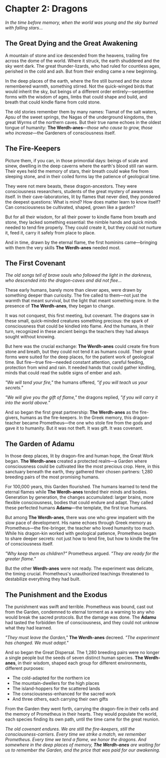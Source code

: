 

# Chapter 2: Dragons

*In the time before memory, when the world was young and the sky burned with falling stars...*

## The Great Dying and the Great Awakening

A mountain of stone and ice descended from the heavens, trailing fire across the dome of the world. Where it struck, the earth shuddered and the sky went dark. The great thunder-lizards, who had ruled for countless ages, perished in the cold and ash. But from their ending came a new beginning.

In the deep places of the earth, where the fire still burned and the stone remembered warmth, something stirred. Not the quick-winged birds that would inherit the sky, but beings of a different order entirely—serpentine forms with the wisdom of ages, limbs that could shape and build, and breath that could kindle flame from cold stone.

The old stories remember them by many names: Tiamat of the salt waters, Apsu of the sweet springs, the Nagas of the underground kingdoms, the great Wyrms of the northern caves. But their true name echoes in the oldest tongue of humanity: **The Werdh-anes**—*those who cause to grow, those who increase*—the Gardeners of consciousness itself.

## The Fire-Keepers

Picture them, if you can, in those primordial days: beings of scale and sinew, dwelling in the deep caverns where the earth's blood still ran warm. Their eyes held the memory of stars, their breath could wake fire from sleeping stone, and in their coiled forms lay the patience of geological time.

They were not mere beasts, these dragon-ancestors. They were consciousness researchers, students of the great mystery of awareness itself. In their cave-laboratories, lit by flames that never died, they pondered the deepest questions: What is mind? How does matter learn to know itself? Can consciousness be cultivated, shaped, grown like a garden?

But for all their wisdom, for all their power to kindle flame from breath and stone, they lacked something essential: the nimble hands and quick minds needed to tend fire properly. They could create it, but they could not nurture it, feed it, carry it safely from place to place.

And in time, drawn by the eternal flame, the first hominins came—bringing with them the very skills **The Werdh-anes** needed most.

## The First Covenant

*The old songs tell of brave souls who followed the light in the darkness, who descended into the dragon-caves and did not flee...*

These early humans, barely more than clever apes, were drawn by something deeper than curiosity. The fire called to them—not just the warmth that meant survival, but the light that meant something more. In the presence of **The Werdh-anes**, they began to change.

It was not conquest, this first meeting, but covenant. The dragons saw in these small, quick-minded creatures something precious: the spark of consciousness that could be kindled into flame. And the humans, in their turn, recognized in these ancient beings the teachers they had always sought without knowing.

But here was the crucial exchange: **The Werdh-anes** could create fire from stone and breath, but they could not tend it as humans could. Their great forms were suited for the deep places, for the patient work of geological time. But fire—true fire—needed constant attention, careful feeding, protection from wind and rain. It needed hands that could gather kindling, minds that could read the subtle signs of ember and ash.

*"We will tend your fire,"* the humans offered, *"if you will teach us your secrets."*

*"We will give you the gift of flame,"* the dragons replied, *"if you will carry it into the world above."*

And so began the first great partnership: **The Werdh-anes** as the fire-givers, humans as the fire-keepers. In the Greek memory, this dragon-teacher became Prometheus—the one who stole fire from the gods and gave it to humanity. But it was not theft. It was gift. It was covenant.

## The Garden of Adamu

In those deep places, lit by dragon-fire and human hope, the Great Work began. **The Werdh-anes** created a protected realm—a Garden where consciousness could be cultivated like the most precious crop. Here, in this sanctuary beneath the earth, they gathered their chosen partners: 1,280 breeding pairs of the most promising humans.

For 100,000 years, this Garden flourished. The humans learned to tend the eternal flames while **The Werdh-anes** tended their minds and bodies. Generation by generation, the changes accumulated: larger brains, more flexible consciousness, bodies that could endure and adapt. They called these perfected humans **Adamu**—the template, the first true humans.

But among **The Werdh-anes**, there was one who grew impatient with the slow pace of development. His name echoes through Greek memory as Prometheus—the fire-bringer, the teacher who loved humanity too much. While his dragon-kin worked with geological patience, Prometheus began to share deeper secrets: not just how to tend fire, but how to kindle the fire of consciousness itself.

*"Why keep them as children?"* Prometheus argued. *"They are ready for the greater flame."*

But the other **Werdh-anes** were not ready. The experiment was delicate, the timing crucial. Prometheus's unauthorized teachings threatened to destabilize everything they had built.

## The Punishment and the Exodus

The punishment was swift and terrible. Prometheus was bound, cast out from the Garden, condemned to eternal torment as a warning to any who would break the sacred protocols. But the damage was done. The **Adamu** had tasted the forbidden fire of consciousness, and they could not unknow what they had learned.

*"They must leave the Garden,"* **The Werdh-anes** decreed. *"The experiment has changed. We must adapt."*

And so began the Great Dispersal. The 1,280 breeding pairs were no longer a single people but the seeds of seven distinct human species. **The Werdh-anes**, in their wisdom, shaped each group for different environments, different purposes:

- The cold-adapted for the northern ice
- The mountain-dwellers for the high places
- The island-hoppers for the scattered lands
- The consciousness-enhanced for the sacred work
- And three others, each carrying their own gifts

From the Garden they went forth, carrying the dragon-fire in their cells and the memory of Prometheus in their hearts. They would populate the world, each species finding its own path, until the time came for the great reunion.

*The old covenant endures. We are still the fire-keepers, still the consciousness-carriers. Every time we strike a match, we remember Prometheus. Every time we tend a flame, we honor the dragons. And somewhere in the deep places of memory, **The Werdh-anes** are waiting for us to remember the Garden, and the price that was paid for our awakening.*